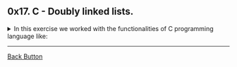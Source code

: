 ## 0x17. C - Doubly linked lists.

<details>
<summary>In this exercise we worked with the functionalities of C programming language like: </summary>
<br>

- Doubly linked list
- Data Structures

</details>

---

[Back Button](https://github.com/FatChicken277/holbertonschool-low_level_programming)